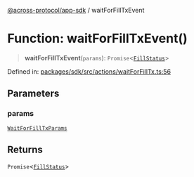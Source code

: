 [@across-protocol/app-sdk](../README.md) / waitForFillTxEvent

# Function: waitForFillTxEvent()

> **waitForFillTxEvent**(`params`): `Promise`\<[`FillStatus`](../type-aliases/FillStatus.md)\>

Defined in: [packages/sdk/src/actions/waitForFillTx.ts:56](https://github.com/across-protocol/toolkit/blob/6b29eb5487c0ac0b498f1f420b1793303bd8b70a/packages/sdk/src/actions/waitForFillTx.ts#L56)

## Parameters

### params

[`WaitForFillTxParams`](../type-aliases/WaitForFillTxParams.md)

## Returns

`Promise`\<[`FillStatus`](../type-aliases/FillStatus.md)\>
